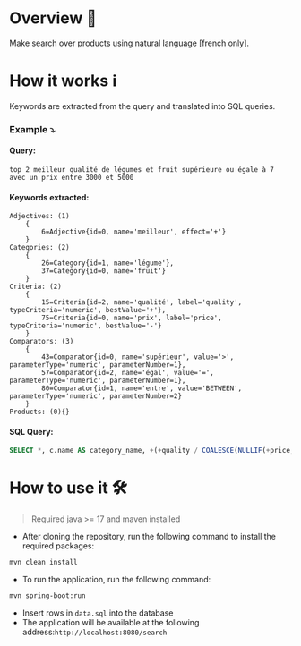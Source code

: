 # Overview 🔮

Make search over products using natural language [french only].

# How it works ℹ️
Keywords are extracted from the query and translated into SQL queries.

### Example ⤵️
#### Query:
```
top 2 meilleur qualité de légumes et fruit supérieure ou égale à 7 avec un prix entre 3000 et 5000
```
#### Keywords extracted:
```
Adjectives: (1)
    {
        6=Adjective{id=0, name='meilleur', effect='+'}
    }
Categories: (2)
    {
        26=Category{id=1, name='légume'},
        37=Category{id=0, name='fruit'}
    }
Criteria: (2)
    {
        15=Criteria{id=2, name='qualité', label='quality', typeCriteria='numeric', bestValue='+'},
        75=Criteria{id=0, name='prix', label='price', typeCriteria='numeric', bestValue='-'}
    }
Comparators: (3)
    {
        43=Comparator{id=0, name='supérieur', value='>', parameterType='numeric', parameterNumber=1},
        57=Comparator{id=2, name='égal', value='=', parameterType='numeric', parameterNumber=1},
        80=Comparator{id=1, name='entre', value='BETWEEN', parameterType='numeric', parameterNumber=2}
    }
Products: (0){}
```
#### SQL Query:
```sql
SELECT *, c.name AS category_name, +(+quality / COALESCE(NULLIF(+price,0),1))  as priority FROM product p JOIN category c ON c.id = p.category_id WHERE (category_id = 1 OR category_id = 0) AND quality > 7 OR  (price = 7 AND price BETWEEN 3000 AND 5000) ORDER BY priority DESC LIMIT 2
```

# How to use it 🛠
> Required java >= 17 and maven installed
- After cloning the repository, run the following command to install the required packages:
```bash
mvn clean install
```
- To run the application, run the following command:
```bash
mvn spring-boot:run
```
- Insert rows in `data.sql` into the database
- The application will be available at the following address:`
http://localhost:8080/search
`